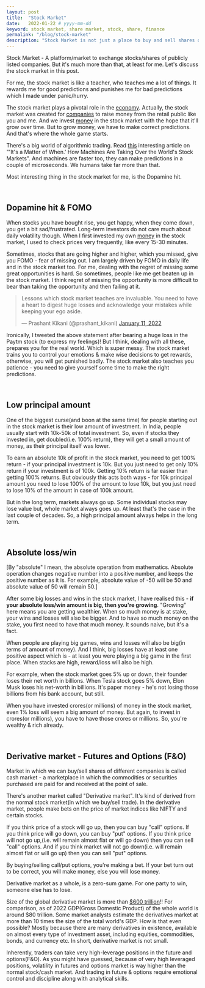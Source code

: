 ```yaml
---
layout: post
title:  "Stock Market"
date:   2022-01-22 # yyyy-mm-dd
keyword: stock market, share market, stock, share, finance
permalink: "/blog/stock-market"
description: "Stock Market is not just a place to buy and sell shares of companies. It's far more than that."
---
```


Stock Market - A platform/market to exchange stocks/shares of publicly listed companies. But it's much more than that, at least for me. Let's discuss the stock market in this post.

For me, the stock market is like a teacher, who teaches me a lot of things. It rewards me for good predictions and punishes me for bad predictions which I made under panic/hurry.

The stock market plays a pivotal role in the <a href="https://prashantkikani.com/blog/economy-and-finance" target="_blank">economy</a>. Actually, the stock market was created for <a href="https://prashantkikani.com/blog/startup-ecosystem" target="_blank">companies</a> to raise money from the retail public like you and me. And we invest <a href="https://prashantkikani.com/blog/money" target="_blank">money</a> in the stock market with the hope that it'll grow over time. But to grow money, we have to make correct predictions. And that's where the whole game starts.

There's a big world of algorithmic trading. Read <a href="https://time.com/5751190/investing-machine-learning-marcos-de-lopez-prado/" target="_blank">this</a> interesting article on "'It's a Matter of When.' How Machines Are Taking Over the World's Stock Markets". And machines are faster too, they can make predictions in a couple of microseconds. We humans take far more than that.

Most interesting thing in the stock market for me, is the Dopamine hit.

<br/>

## Dopamine hit & FOMO

When stocks you have bought rise, you get happy, when they come down, you get a bit sad/frustrated. Long-term investors do not care much about daily volatility though. When I first invested my own <a href="https://prashantkikani.com/blog/money" target="_blank">money</a> in the stock market, I used to check prices very frequently, like every 15-30 minutes.

Sometimes, stocks that are going higher and higher, which you missed, give you FOMO - fear of missing out. I am largely driven by FOMO in daily life and in the stock market too. For me, dealing with the regret of missing some great opportunities is hard. So sometimes, people like me get beaten up in the stock market. I think regret of missing the opportunity is more difficult to bear than taking the opportunity and then failing at it.

<blockquote class="x-post"><p lang="en" dir="ltr">Lessons which stock market teaches are invaluable. You need to have a heart to digest huge losses and acknowledge your mistakes while keeping your ego aside.</p>&mdash; Prashant Kikani (@prashant_kikani) <a href="https://x.com/prashant_kikani/status/1480814569870135296">January 11, 2022</a></blockquote> <script async src="https://platform.x.com/widgets.js" charset="utf-8"></script>

Ironically, I tweeted the above statement after bearing a huge loss in the Paytm stock (to express my feelings)! But I think, dealing with all these, prepares you for the real world. Which is super messy. The stock market trains you to control your emotions & make wise decisions to get rewards, otherwise, you will get punished badly. The stock market also teaches you patience - you need to give yourself some time to make the right predictions.

<br/>

## Low principal amount

One of the biggest curse(and boon at the same time) for people starting out in the stock market is their low amount of investment. In India, people usually start with 10k-50k of total investment. So, even if stocks they invested in, get doubled(i.e. 100% return), they will get a small amount of money, as their principal itself was lower.

To earn an absolute 10k of profit in the stock market, you need to get 100% return - if your principal investment is 10k. But you just need to get only 10% return if your investment is of 100k. Getting 10% return is far easier than getting 100% returns. But obviously this acts both ways - for 10k principal amount you need to lose 100% of the amount to lose 10k, but you just need to lose 10% of the amount in case of 100k amount.

But in the long term, markets always go up. Some individual stocks may lose value but, whole market always goes up. At least that's the case in the last couple of decades. So, a high principal amount always helps in the long term.

<br/>

## Absolute loss/win

[By "absolute" I mean, the absolute operation from mathematics. Absolute operation changes negative number into a positive number, and keeps the positive number as it is. For example, absolute value of -50 will be 50 and absolute value of 50 will remain 50.]

After some big losses and wins in the stock market, I have realised this - <b>if your absolute loss/win amount is big, then you're growing</b>. "Growing" here means you are getting wealthier. When so much money is at stake, your wins and losses will also be bigger. And to have so much money on the stake, you first need to have that much money. It sounds naive, but it's a fact.

When people are playing big games, wins and losses will also be big(in terms of amount of money). And I think, big losses have at least one positive aspect which is - at least you were playing a big game in the first place. When stacks are high, reward/loss will also be high.

For example, when the stock market goes 5% up or down, their founder loses their net worth in billions. When Tesla stock goes 5% down, Elon Musk loses his net-worth in billions. It's paper money - he's not losing those billions from his bank account, but still.

When you have invested crores(or millions) of money in the stock market, even 1% loss will seem a big amount of money. But again, to invest in crores(or millions), you have to have those crores or millions. So, you're wealthy & rich already.  

<br/>

## Derivative market - Futures and Options (F&O)

Market in which we can buy/sell shares of different companies is called cash market - a marketplace in which the commodities or securities purchased are paid for and received at the point of sale. 

There's another market called "Derivative market". It's kind of derived from the normal stock market(in which we buy/sell trade). In the derivative market, people make bets on the price of market indices like NIFTY and certain stocks. 

If you think price of a stock will go up, then you can buy "call" options. If you think price will go down, you can buy "put" options. If you think price will not go up,(i.e. will remain almost flat or will go down) then you can sell "call" options. And if you think market will not go down(i.e. will remain almost flat or will go up) then you can sell "put" options.

By buying/selling call/put options, you're making a bet. If your bet turn out to be correct, you will make money, else you will lose money.

Derivative market as a whole, is a zero-sum game. For one party to win, someone else has to lose.

Size of the global derivative market is more than <a href="https://www.investopedia.com/ask/answers/052715/how-big-derivatives-market.asp" target="_blank">$600 trillion</a>!! For comparison, as of 2022 GDP(Gross Domestic Product) of the whole world is around $80 trillion. Some market analysts estimate the derivatives market at more than 10 times the size of the total world's GDP. How is that even possible? Mostly because there are many derivatives in existence, available on almost every type of investment asset, including equities, commodities, bonds, and currency etc. In short, derivative market is not small.

Inherently, traders can take very high-leverage positions in the future and options(F&O). As you might have guessed, because of very high leveraged positions, volatility in futures and options market is way higher than the normal stock/cash market. And trading in future & options require emotional control and discipline along with analytical skills.




